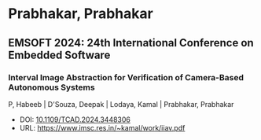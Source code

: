 # Prabhakar, Prabhakar

## EMSOFT 2024: 24th International Conference on Embedded Software

### Interval Image Abstraction for Verification of Camera-Based Autonomous Systems
P, Habeeb | D'Souza, Deepak | Lodaya, Kamal | Prabhakar, Prabhakar
* DOI: [10.1109/TCAD.2024.3448306](https://doi.org/10.1109/TCAD.2024.3448306)
* URL: <https://www.imsc.res.in/~kamal/work/iiav.pdf>

